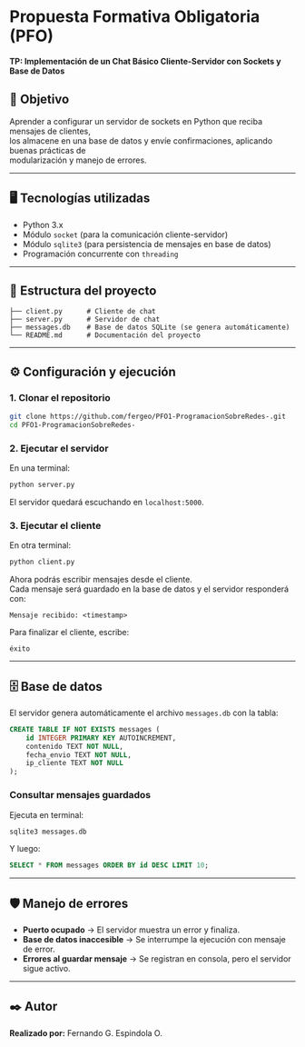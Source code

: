 # Propuesta Formativa Obligatoria (PFO)

**TP: Implementación de un Chat Básico Cliente-Servidor con Sockets y Base de Datos**

## 📌 Objetivo

Aprender a configurar un servidor de sockets en Python que reciba mensajes de clientes,  
los almacene en una base de datos y envíe confirmaciones, aplicando buenas prácticas de  
modularización y manejo de errores.

---

## 🖥️ Tecnologías utilizadas

- Python 3.x
- Módulo `socket` (para la comunicación cliente-servidor)
- Módulo `sqlite3` (para persistencia de mensajes en base de datos)
- Programación concurrente con `threading`

---

## 📂 Estructura del proyecto

```
├── client.py      # Cliente de chat
├── server.py      # Servidor de chat
├── messages.db    # Base de datos SQLite (se genera automáticamente)
└── README.md      # Documentación del proyecto
```

---

## ⚙️ Configuración y ejecución

### 1. Clonar el repositorio

```bash
git clone https://github.com/fergeo/PFO1-ProgramacionSobreRedes-.git
cd PFO1-ProgramacionSobreRedes-
```

### 2. Ejecutar el servidor

En una terminal:

```bash
python server.py
```

El servidor quedará escuchando en `localhost:5000`.

### 3. Ejecutar el cliente

En otra terminal:

```bash
python client.py
```

Ahora podrás escribir mensajes desde el cliente.  
Cada mensaje será guardado en la base de datos y el servidor responderá con:

```
Mensaje recibido: <timestamp>
```

Para finalizar el cliente, escribe:

```
éxito
```

---

## 🗄️ Base de datos

El servidor genera automáticamente el archivo `messages.db` con la tabla:

```sql
CREATE TABLE IF NOT EXISTS messages (
    id INTEGER PRIMARY KEY AUTOINCREMENT,
    contenido TEXT NOT NULL,
    fecha_envio TEXT NOT NULL,
    ip_cliente TEXT NOT NULL
);
```

### Consultar mensajes guardados

Ejecuta en terminal:

```bash
sqlite3 messages.db
```

Y luego:

```sql
SELECT * FROM messages ORDER BY id DESC LIMIT 10;
```

---

## 🛡️ Manejo de errores

- **Puerto ocupado** → El servidor muestra un error y finaliza.
- **Base de datos inaccesible** → Se interrumpe la ejecución con mensaje de error.
- **Errores al guardar mensaje** → Se registran en consola, pero el servidor sigue activo.

---

## ✒️ Autor

**Realizado por:** Fernando G. Espindola O.
